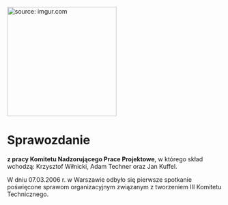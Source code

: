 
<a href="https://imgur.com/c7YOUAI"><img src="https://i.imgur.com/c7YOUAI.jpg" alt="source: imgur.com" width="256" height="256"></a>

# Sprawozdanie

**z pracy Komitetu Nadzorującego Prace Projektowe**, w którego skład wchodzą: Krzysztof Wiłnicki, Adam Techner oraz Jan Kuffel.

W dniu 07.03.2006 r. w Warszawie odbyło się pierwsze spotkanie poświęcone sprawom organizacyjnym związanym z tworzeniem III Komitetu Technicznego.
